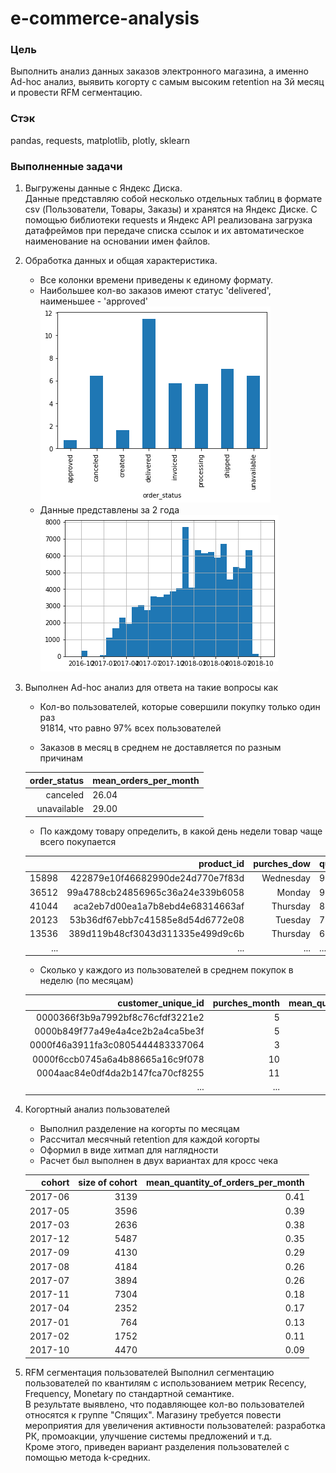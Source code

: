 # e-commerce-analysis
### Цель
Выполнить анализ данных заказов электронного магазина, а именно Ad-hoc анализ, выявить когорту с самым высоким retention на 3й месяц и провести RFM сегментацию.
### Стэк
pandas, requests, matplotlib, plotly, sklearn
### Выполненные задачи
1. Выгружены данные с Яндекс Диска.  
   Данные представляю собой несколько отдельных таблиц в формате csv (Пользователи, Товары, Заказы) и хранятся на Яндекс Диске. 
   С помощью библиотеки requests и Яндекс API реализована загрузка датафреймов при передаче списка ссылок и их автоматическое наименование на основании имен файлов.
2. Обработка данных и общая характеристика.
   - Все колонки времени приведены к единому формату.
   - Наибольшее кол-во заказов имеют статус 'delivered', наименьшее - 'approved'  
     ![order_stat](https://raw.githubusercontent.com/truffix/e-commerce-analysis/main/pic/order_stat.png)
   - Данные представлены за 2 года  
     ![time](https://raw.githubusercontent.com/truffix/e-commerce-analysis/main/pic/time.png)
4. Выполнен Ad-hoc анализ для ответа на такие вопросы как  
   - Кол-во пользователей, которые совершили покупку только один раз  
     91814, что равно 97% всех пользователей

   - Заказов в месяц в среднем не доставляется по разным причинам
   
   | order_status | mean_orders_per_month |
   |-------------:|-----------------------|
   |     canceled |                 26.04 |
   |  unavailable |                 29.00 |  
     
   - По каждому товару определить, в какой день недели товар чаще всего покупается
   
   |       |                       product_id | purches_dow | quantity |
   |------:|---------------------------------:|------------:|----------|
   | 15898 | 422879e10f46682990de24d770e7f83d |   Wednesday |       93 |
   | 36512 | 99a4788cb24856965c36a24e339b6058 |      Monday |       92 |
   | 41044 | aca2eb7d00ea1a7b8ebd4e68314663af |    Thursday |       89 |
   | 20123 | 53b36df67ebb7c41585e8d54d6772e08 |     Tuesday |       76 |
   | 13536 | 389d119b48cf3043d311335e499d9c6b |    Thursday |       67 |
   |   ... |                              ... |         ... |      ... |

   - Сколько у каждого из пользователей в среднем покупок в неделю (по месяцам)
   
   |               customer_unique_id | purches_month | mean_quantity_of_orders_per_month |
   |---------------------------------:|--------------:|----------------------------------:|
   | 0000366f3b9a7992bf8c76cfdf3221e2 |             5 |                               1.0 |
   | 0000b849f77a49e4a4ce2b2a4ca5be3f |             5 |                               1.0 |
   | 0000f46a3911fa3c0805444483337064 |             3 |                               1.0 |
   | 0000f6ccb0745a6a4b88665a16c9f078 |            10 |                               1.0 |
   | 0004aac84e0df4da2b147fca70cf8255 |            11 |                               1.0 |
   |                              ... |           ... |                               ... |

   
6. Когортный анализ пользователей
   - Выполнил разделение на когорты по месяцам
   - Рассчитал месячный retention для каждой когорты
   - Оформил в виде хитмап для наглядности
   - Расчет был выполнен в двух вариантах для кросс чека

   |  cohort | size of cohort | mean_quantity_of_orders_per_month |
   |--------:|---------------:|----------------------------------:|
   | 2017-06 |      3139      |                0.41               |
   | 2017-05 |      3596      |                0.39               |
   | 2017-03 |      2636      |                0.38               |
   | 2017-12 |      5487      |                0.35               |
   | 2017-09 |      4130      |                0.29               |
   | 2017-08 |      4184      |                0.26               |
   | 2017-07 |      3894      |                0.26               |
   | 2017-11 |      7304      |                0.18               |
   | 2017-04 |      2352      |                0.17               |
   | 2017-01 |       764      |                0.13               |
   | 2017-02 |      1752      |                0.11               |
   | 2017-10 |      4470      |                0.09               |
     
8. RFM сегментация пользователей
   Выполнил сегментацию пользователей по квантилям с использованием метрик Recency,	Frequency,	Monetary по стандартной семантике.  
   В результате выявлено, что подавляющее кол-во пользователей относятся к группе "Спящих". Магазину требуется повести мероприятия для увеличения активности пользователей: разработка РК, промоакции, улучшение системы предложений и т.д.  
   Кроме этого, приведен вариант разделения пользователей с помощью метода k-средних.
   
